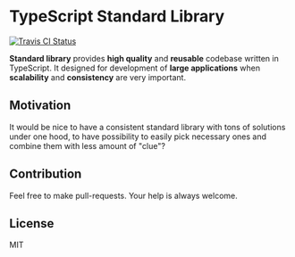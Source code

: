 # TypeScript Standard Library

[![Travis CI Status](https://travis-ci.org/monumentjs/core.svg?branch=master)](https://travis-ci.org/monumentjs/core)

**Standard library** provides **high quality** and **reusable** codebase written in TypeScript. 
It designed for development of **large applications** when **scalability** and **consistency** 
are very important.


## Motivation

It would be nice to have a consistent standard library with tons of solutions under one hood, to have possibility to easily pick necessary ones and combine them with less amount of "clue"?


## Contribution

Feel free to make pull-requests. Your help is always welcome.


## License

MIT

